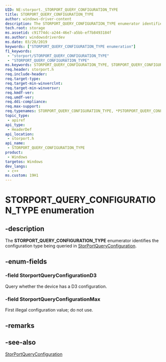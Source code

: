 ```yaml
---
UID: NE:storport._STORPORT_QUERY_CONFIGURATION_TYPE
title: STORPORT_QUERY_CONFIGURATION_TYPE
author: windows-driver-content
description: The STORPORT_QUERY_CONFIGURATION_TYPE enumerator identifies the configuration being queried in StorPortQueryConfiguration.
tech.root: storage
ms.assetid: c91774dc-a244-46e7-a5bb-ef7b8493184f
ms.author: windowsdriverdev
ms.date: 03/20/2019
keywords: ["STORPORT_QUERY_CONFIGURATION_TYPE enumeration"]
f1_keywords:
 - "storport/STORPORT_QUERY_CONFIGURATION_TYPE"
 - "STORPORT_QUERY_CONFIGURATION_TYPE"
ms.keywords: STORPORT_QUERY_CONFIGURATION_TYPE, STORPORT_QUERY_CONFIGURATION_TYPE, *PSTORPORT_QUERY_CONFIGURATION_TYPE, 
req.header: storport.h
req.include-header:
req.target-type:
req.target-min-winverclnt:
req.target-min-winversvr:
req.kmdf-ver:
req.umdf-ver:
req.ddi-compliance:
req.max-support:
req.typenames: STORPORT_QUERY_CONFIGURATION_TYPE, *PSTORPORT_QUERY_CONFIGURATION_TYPE
topic_type: 
 - apiref
api_type: 
 - HeaderDef
api_location: 
 - storport.h
api_name: 
 - STORPORT_QUERY_CONFIGURATION_TYPE
product:
 - Windows
targetos: Windows
dev_langs:
 - c++
ms.custom: 19H1
---
```


# STORPORT_QUERY_CONFIGURATION_TYPE enumeration

## -description

The **STORPORT_QUERY_CONFIGURATION_TYPE** enumerator identifies the configuration type being queried in [StorPortQueryConfiguration](nf-storport-storportqueryconfiguration.md).

## -enum-fields

### -field StorportQueryConfigurationD3

Query whether the device has a D3 configuration.

### -field StorportQueryConfigurationMax

First illegal configuration value; do not use.

## -remarks

## -see-also

[StorPortQueryConfiguration](nf-storport-storportqueryconfiguration.md)
